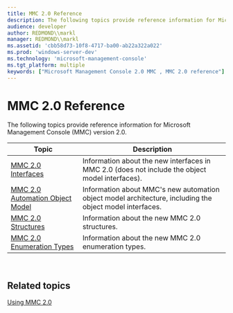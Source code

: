 ```yaml
---
title: MMC 2.0 Reference
description: The following topics provide reference information for Microsoft Management Console (MMC) version 2.0.
audience: developer
author: REDMOND\\markl
manager: REDMOND\\markl
ms.assetid: 'cbb58d73-10f8-4717-ba00-ab22a322a022'
ms.prod: 'windows-server-dev'
ms.technology: 'microsoft-management-console'
ms.tgt_platform: multiple
keywords: ["Microsoft Management Console 2.0 MMC , MMC 2.0 reference"]
---
```


# MMC 2.0 Reference

The following topics provide reference information for Microsoft Management Console (MMC) version 2.0.



| Topic                                                                  | Description                                                                                              |
|------------------------------------------------------------------------|----------------------------------------------------------------------------------------------------------|
| [MMC 2.0 Interfaces](mmc-2-0-interfaces.md)                           | Information about the new interfaces in MMC 2.0 (does not include the object model interfaces).          |
| [MMC 2.0 Automation Object Model](mmc-2-0-automation-object-model.md) | Information about MMC's new automation object model architecture, including the object model interfaces. |
| [MMC 2.0 Structures](mmc-2-0-structures.md)                           | Information about the new MMC 2.0 structures.                                                            |
| [MMC 2.0 Enumeration Types](mmc-2-0-enumeration-types.md)             | Information about the new MMC 2.0 enumeration types.                                                     |



 

## Related topics

<dl> <dt>

[Using MMC 2.0](using-mmc-2-0.md)
</dt> </dl>

 

 




